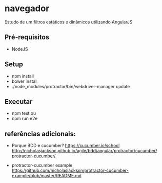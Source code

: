 # navegador
Estudo de um filtros estáticos e dinâmicos utilizando AngularJS

## Pré-requisitos
* NodeJS

## Setup
* npm install
* bower install
* ./node_modules/protractor/bin/webdriver-manager update

## Executar
* npm test
ou
* npm run e2e


## referências adicionais:
* Porque BDD e cucumber?
https://cucumber.io/school
http://nicholasjackson.github.io/agile/bdd/angular/protractor/cucumber/protractor-cucumber/

* protractor-cucumber example
https://github.com/nicholasjackson/protractor-cucumber-example/blob/master/README.md

